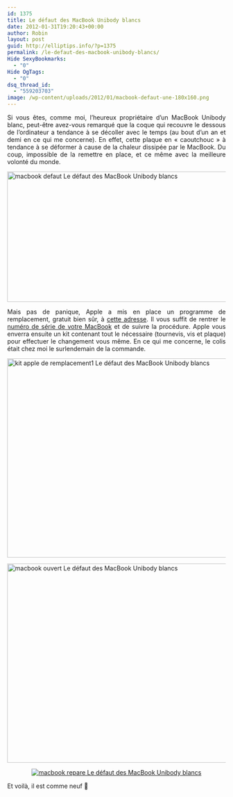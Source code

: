 ```yaml
---
id: 1375
title: Le défaut des MacBook Unibody blancs
date: 2012-01-31T19:20:43+00:00
author: Robin
layout: post
guid: http://elliptips.info/?p=1375
permalink: /le-defaut-des-macbook-unibody-blancs/
Hide SexyBookmarks:
  - "0"
Hide OgTags:
  - "0"
dsq_thread_id:
  - "559203703"
image: /wp-content/uploads/2012/01/macbook-defaut-une-180x160.png
---
```

<p style="text-align: justify;">
  Si vous êtes, comme moi, l’heureux propriétaire d’un MacBook Unibody blanc, peut-être avez-vous remarqué que la coque qui recouvre le dessous de l’ordinateur a tendance à se décoller avec le temps (au bout d&#8217;un an et demi en ce qui me concerne). En effet, cette plaque en « caoutchouc » à tendance à se déformer à cause de la chaleur dissipée par le MacBook. Du coup, impossible de la remettre en place, et ce même avec la meilleure volonté du monde.
</p>

<p style="text-align: justify;">
  <a href="http://elliptips.info/wp-content/uploads/2012/01/macbook-defaut.png"><img class="aligncenter size-full wp-image-1380" title="macbook-defaut" alt="macbook defaut Le défaut des MacBook Unibody blancs" src="http://elliptips.info/wp-content/uploads/2012/01/macbook-defaut.png" width="610" height="300" srcset="http://elliptips.info/wp-content/uploads/2012/01/macbook-defaut.png 610w, http://elliptips.info/wp-content/uploads/2012/01/macbook-defaut-300x147.png 300w" sizes="(max-width: 610px) 100vw, 610px" /></a>
</p>

<p style="text-align: justify;">
  Mais pas de panique, Apple a mis en place un programme de remplacement, gratuit bien sûr, à <a title="Apple remplacement coque MacBook" href="https://supportform.apple.com/201105/">cette adresse</a>. Il vous suffit de rentrer le <a title="Comment trouver le numéro de série de son Mac" href="http://support.apple.com/kb/HT1366">numéro de série de votre MacBook</a> et de suivre la procédure. Apple vous enverra ensuite un kit contenant tout le nécessaire (tournevis, vis et plaque) pour effectuer le changement vous même. En ce qui me concerne, le colis était chez moi le surlendemain de la commande.
</p>

<p style="text-align: justify;">
  <a href="http://elliptips.info/wp-content/uploads/2012/01/kit-apple-de-remplacement1.jpg"><img class="aligncenter size-full wp-image-1377" title="kit-apple-de-remplacement" alt="kit apple de remplacement1 Le défaut des MacBook Unibody blancs" src="http://elliptips.info/wp-content/uploads/2012/01/kit-apple-de-remplacement1.jpg" width="610" height="458" srcset="http://elliptips.info/wp-content/uploads/2012/01/kit-apple-de-remplacement1.jpg 610w, http://elliptips.info/wp-content/uploads/2012/01/kit-apple-de-remplacement1-300x225.jpg 300w" sizes="(max-width: 610px) 100vw, 610px" /></a>
</p>

<p style="text-align: justify;">
  <a href="http://elliptips.info/wp-content/uploads/2012/01/macbook-ouvert.jpg"><img class="aligncenter size-full wp-image-1378" title="macbook-ouvert" alt="macbook ouvert Le défaut des MacBook Unibody blancs" src="http://elliptips.info/wp-content/uploads/2012/01/macbook-ouvert.jpg" width="610" height="458" srcset="http://elliptips.info/wp-content/uploads/2012/01/macbook-ouvert.jpg 610w, http://elliptips.info/wp-content/uploads/2012/01/macbook-ouvert-300x225.jpg 300w" sizes="(max-width: 610px) 100vw, 610px" /></a>
</p>

<p style="text-align: center;">
  <a href="http://elliptips.info/wp-content/uploads/2012/01/macbook-repare.jpg"><img class="aligncenter  wp-image-1379" title="macbook-réparé" alt="macbook repare Le défaut des MacBook Unibody blancs" src="http://elliptips.info/wp-content/uploads/2012/01/macbook-repare.jpg" /></a>
</p>

<p style="text-align: justify;">
  Et voilà, il est comme neuf 🙂
</p>

<p style="text-align: justify;">